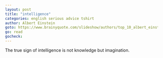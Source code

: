 ```yaml
---
layout: post
title: "intelligence"
categories: english serious advice tshirt
author: Albert Einstein
goto: https://www.brainyquote.com/slideshow/authors/top_10_albert_einstein_quotes.html/?ref=speak.junglestar.org
go: read
gocheck:
---
```

The true sign of intelligence is not knowledge but imagination.
